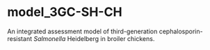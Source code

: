 # model_3GC-SH-CH
An integrated assessment model of third-generation cephalosporin-resistant *Salmonella* Heidelberg in broiler chickens.
